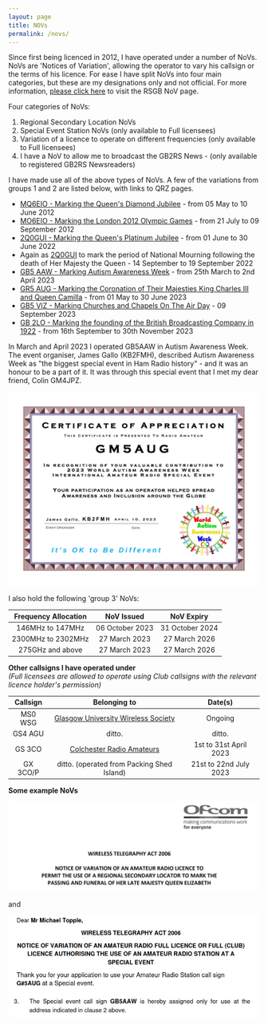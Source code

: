```yaml
---
layout: page
title: NOVs
permalink: /novs/
---
```


Since first being licenced in 2012, I have operated under a number of NoVs. NoVs are 'Notices of Variation', allowing the operator to vary his callsign or the terms of his licence. For ease I have split NoVs into four main categories, but these are my designations only and not official. For more information, [please click here](https://rsgb.org/main/operating/licensing-novs-visitors/online-nov-application/) to visit the RSGB NoV page.

Four categories of NoVs:

1. Regional Secondary Location NoVs
2. Special Event Station NoVs (only available to Full licensees)
3. Variation of a licence to operate on different frequencies (only available to Full licensees)
4. I have a NoV to allow me to broadcast the GB2RS News - (only available to registered GB2RS Newsreaders)

I have made use all of the above types of NoVs. A few of the variations from groups 1 and 2 are listed below, with links to QRZ pages.

- [MQ6EIO - Marking the Queen's Diamond Jubilee](https://www.qrz.com/db/mq6eio) - from 05 May to 10 June 2012
- [MO6EIO - Marking the London 2012 Olympic Games](https://www.qrz.com/db/mo6eio) - from 21 July to 09 September 2012
- [2Q0GUI - Marking the Queen's Platinum Jubilee](https://www.qrz.com/db/2q0gui) - from 01 June to 30 June 2022
- Again as [2Q0GUI](https://www.qrz.com/db/2q0gui) to mark the period of National Mourning following the death of Her Majesty the Queen - 14 September to 19 September 2022
- [GB5 AAW - Marking Autism Awareness Week](https://www.qrz.com/db/gb5aaw) - from 25th March to 2nd April 2023
- [GR5 AUG - Marking the Coronation of Their Majesties King Charles III and Queen Camilla](https://www.qrz.com/db/gr5aug) - from 01 May to 30 June 2023
- [GB5 VIZ - Marking Churches and Chapels On The Air Day](https://www.qrz.com/db/gb5viz) - 09 September 2023
- [GB 2LO - Marking the founding of the British Broadcasting Company in 1922](https://www.qrz.com/db/gb2lo) - from 16th September to 30th November 2023

In March and April 2023 I operated GB5AAW in Autism Awareness Week. The event organiser, James Gallo (KB2FMH), described Autism Awareness Week as "the biggest special event in Ham Radio history" - and it was an honour to be a part of it. It was through this special event that I met my dear friend, Colin GM4JPZ.

![Autism Awareness Week Certificate](/images/aaw_cert.png)

I also hold the following 'group 3' NoVs:

| Frequency Allocation | NoV Issued | NoV Expiry |
| :------------------: | :--------: | :--------: |
| 146MHz to 147MHz | 06 October 2023 | 31 October 2024 |
| 2300MHz to 2302MHz | 27 March 2023 | 27 March 2026 |
| 275GHz and above | 27 March 2023 | 27 March 2026 |

**Other callsigns I have operated under**<br>
*(Full licensees are allowed to operate using Club callsigns with the relevant licence holder's permission)*

| Callsign | Belonging to | Date(s) |
| :-----: | :-----: | :-----: |
| MS0 WSG | [Glasgow University Wireless Society](https://www.mm0wsg.radio) | Ongoing |
| GS4 AGU | ditto. | ditto. |
| GS 3CO | [Colchester Radio Amateurs](http://www.g3co.uk/) | 1st to 31st April 2023 |
| GX 3CO/P | ditto. (operated from Packing Shed Island) | 21st to 22nd July 2023 |

**Some example NoVs**

![2Q0GUI](images/1ae86-screenshot-2023-01-04-at-22.28.48.jpg)

and

![GB5 AAW](images/gb5aawnew.png)
